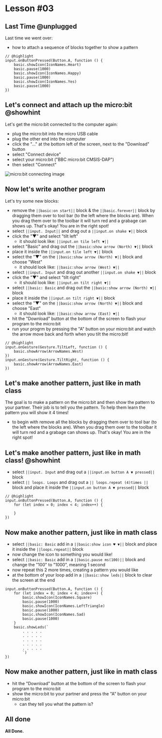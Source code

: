 # Lesson #03

## Last Time @unplugged

Last time we went over:
- how to attach a sequence of blocks together to show a pattern

```blocks
// @highlight
input.onButtonPressed(Button.A, function () {
    basic.showIcon(IconNames.Heart)
    basic.pause(1000)
    basic.showIcon(IconNames.Happy)
    basic.pause(1000)
    basic.showIcon(IconNames.Yes)
    basic.pause(1000)
})
```

## Let's connect and attach up the micro:bit @showhint

Let's get the micro:bit connected to the computer again:
- plug the micro:bit into the micro USB cable
- plug the other end into the computer
- click the "..." at the bottom left of the screen, next to the "Download" button
- select "Connect device"
- select your micro:bit ("BBC micro:bit CMSIS-DAP")
- then select "Connect"

![micro:bit connecting image](https://raw.githubusercontent.com/Mr-Coxall/Microbit-Christmas-Decoration/master/docs/static/pair.png)

## Now let's write another program

Let's try some new blocks:
- remove the ``||basic:on start||`` block & the ``||basic.forever||`` block by dragging them over to tool bar (to the left where the blocks are). When you drag them over to the toolbar it will turn red and a grabage can shows up. That's okay! You are in the right spot!
- select ``||input. Input||`` and drag out a ``||input.on shake ▼||`` block
- click the "▼" and select "tilt left"
  - it should look like: ``||input.on tile left ▼||``
- select "Basic" and drag out the ``||basic:show arrow (North) ▼||`` block
- place it inside the ``||input.on tile left ▼||`` block
- select the "▼" on the ``||basic:show arrow (North) ▼||`` block and choose "West"
  - it should look like: ``||basic:show arrow (West) ▼||``
- select ``||input. Input`` and drag out another ``||input.on shake ▼||`` block
- click the "▼" and select "tilt right"
  - it should look like: ``||input.on tilt right ▼||``
- select ``||basic: Basic`` and drag out the ``||basic:show arrow (North) ▼||`` block
- place it inside the ``||input.on tilt right ▼||`` block
- select the "▼" on the ``||basic:show arrow (North) ▼||`` block and choose "East"
  - it should look like: ``||basic:show arrow (East) ▼||``
- hit the "Download" button at the bottom of the screen to flash your program to the micro:bit
- run your progrm by pressing the "A" button on your micro:bit and watch the arrow move back and forth when you tilt the micro:bit!

```blocks
// @highlight
input.onGesture(Gesture.TiltLeft, function () {
    basic.showArrow(ArrowNames.West)
})
input.onGesture(Gesture.TiltRight, function () {
    basic.showArrow(ArrowNames.East)
})
```

## Let's make another pattern, just like in math class

The goal is to make a pattern on the micro:bit and then show the pattern to your partner. Their job is to tell you the pattern. To help them learn the pattern you will show it 4 times!

- to begin with remove all the blocks by dragging them over to tool bar (to the left where the blocks are). When you drag them over to the toolbar it will turn red and a grabage can shows up. That's okay! You are in the right spot!

## Let's make another pattern, just like in math class! @showhint

- select ``||input. Input`` and drag out a ``||input.on button A ▼ pressed||`` block
- select ``|| loops. Loops`` and drag out a ``|| loops.repeat (4)times ||`` block and place it inside the ``||input.on button A ▼ pressed||`` block

```blocks
// @highlight
input.onButtonPressed(Button.A, function () {
    for (let index = 0; index < 4; index++) {
    
    }
})
```
## Now make another pattern, just like in math class

- select ``||basic: Basic`` add in a ``||basic:show icon ♥ ▼||`` block and place it inside the ``||loops.repeat||`` block
- now change the icon to something you would like!
- select ``||basic: Basic`` add in a ``||basic.pause ms(100)||`` block and change the "100" to "1000", meaning 1 second
- now repeat this 2 more times, creating a pattern you would like
- at the bottom of your loop add in a ``||basic:show leds||`` block to clear the screen at the end

```blocks
input.onButtonPressed(Button.A, function () {
    for (let index = 0; index < 4; index++) {
        basic.showIcon(IconNames.Square)
        basic.pause(1000)
        basic.showIcon(IconNames.LeftTriangle)
        basic.pause(1000)
        basic.showIcon(IconNames.Sad)
        basic.pause(1000)
    }
    basic.showLeds(`
        . . . . .
        . . . . .
        . . . . .
        . . . . .
        . . . . .
        `)
})
```

## Now make another pattern, just like in math class

- hit the "Download" button at the bottom of the screen to flash your program to the micro:bit
- show the micro:bit to your partner and press the "A" button on your micro:bit
  - can they tell you what the pattern is?

## All done

**All Done.**
